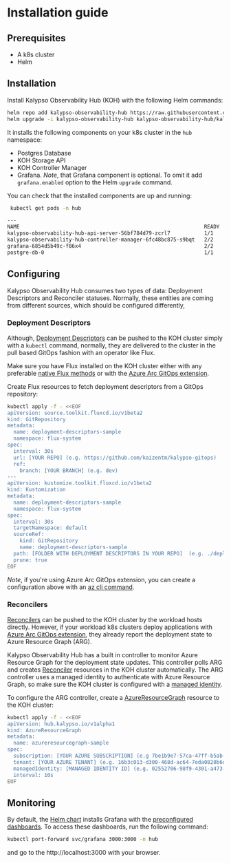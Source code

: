 # Installation guide

## Prerequisites 

- A k8s cluster
- Helm

## Installation

Install Kalypso Observability Hub (KOH) with the following Helm commands:

```sh
helm repo add kalypso-observability-hub https://raw.githubusercontent.com/microsoft/kalypso-observability-hub/gh-pages/ --force-update 
helm upgrade -i kalypso-observability-hub kalypso-observability-hub/kalypso-observability-hub  --create-namespace  -n hub 
```

It installs the following components on your k8s cluster in the `hub` namespace:

- Postgres Database
- KOH Storage API 
- KOH Controller Manager
- Grafana. *Note*, that Grafana component is optional. To omit it add `grafana.enabled` option to the Helm `upgrade` command.

You can check that the installed components are up and running:
```sh
 kubectl get pods -n hub

---
NAME                                                            READY   STATUS    RESTARTS   AGE
kalypso-observability-hub-api-server-56bf784d79-zcrl7           1/1     Running   0          70s
kalypso-observability-hub-controller-manager-6fc48bc875-s9bqt   2/2     Running   0          70s
grafana-6854d5b49c-f86x4                                        2/2     Running   0          70s
postgre-db-0                                                    1/1     Running   0          70s
```  

## Configuring

Kalypso Observability Hub consumes two types of data: Deployment Descriptors and Reconciler statuses. Normally, these entities are coming from different sources, which should be configured differently, 

### Deployment Descriptors

Although, [Deployment Descriptors](../README.md#deployment-descriptor) can be pushed to the KOH cluster simply with a `kubectl` command, normally, they are delivered to the cluster in the pull based GitOps fashion with an operator like Flux. 

Make sure you have Flux installed on the KOH cluster either with any preferable [native Flux methods](https://fluxcd.io/flux/installation/) or with the [Azure Arc GitOps extension](https://learn.microsoft.com/en-us/azure/azure-arc/kubernetes/tutorial-use-gitops-flux2?tabs=azure-cli).    

Create Flux resources to fetch deployment descriptors from a GitOps repository:

```sh
kubectl apply -f - <<EOF
apiVersion: source.toolkit.fluxcd.io/v1beta2
kind: GitRepository
metadata:
  name: deployment-descriptors-sample
  namespace: flux-system
spec:
  interval: 30s
  url: [YOUR REPO] (e.g. https://github.com/kaizentm/kalypso-gitops)
  ref:
    branch: [YOUR BRANCH] (e.g. dev)
---
apiVersion: kustomize.toolkit.fluxcd.io/v1beta2
kind: Kustomization
metadata:
  name: deployment-descriptors-sample
  namespace: flux-system
spec:
  interval: 30s
  targetNamespace: default
  sourceRef:
    kind: GitRepository
    name: deployment-descriptors-sample
  path: [FOLDER WITH DEPLOYMENT DESCRIPTORS IN YOUR REPO]  (e.g. ./deployment-descriptors/samples)
  prune: true
EOF
```

*Note*, if you're using Azure Arc GitOps extension, you can create a configuration above with an [az cli command](https://learn.microsoft.com/en-us/azure/azure-arc/kubernetes/tutorial-use-gitops-flux2?tabs=azure-cli#apply-a-flux-configuration). 

### Reconcilers

[Reconcilers](../README.md#reconciler) can be pushed to the KOH cluster by the workload hosts directly. However, if your workload k8s clusters deploy applications with [Azure Arc GitOps extension](https://learn.microsoft.com/en-us/azure/azure-arc/kubernetes/tutorial-use-gitops-flux2?tabs=azure-cli), they already report the deployment state to Azure Resource Graph (ARG). 

Kalypso Observability Hub has a built in controller to monitor Azure Resource Graph for the deployment state updates. This controller polls ARG and creates [Reconciler](../README.md#reconciler) resources in the KOH cluster automatically. The ARG controller uses a managed identity to authenticate with Azure Resource Graph, so make sure the KOH cluster is configured with a [managed identity](https://learn.microsoft.com/en-us/azure/aks/use-managed-identity).

To configure the ARG controller, create a [AzureResourceGraph](../README.md#arg) resource to the KOH cluster:

```sh
kubectl apply -f - <<EOF
apiVersion: hub.kalypso.io/v1alpha1
kind: AzureResourceGraph
metadata:
  name: azureresourcegraph-sample
spec:
  subscription: [YOUR AZURE SUBSCRIPTION] (e.g 7be1b9e7-57ca-47ff-b5ab-82e7ccb8c611)  
  tenant: [YOUR AZURE TENANT] (e.g. 16b3c013-d300-468d-ac64-7eda0820b6d3)
  managedIdentity: [MANAGED IDENTITY ID] (e.g. 02552706-98f9-4301-a473-017752fc430b)
  interval: 10s
EOF
```

## Monitoring

By default, the [Helm chart](#installation) installs Grafana with the [preconfigured dashboards](../README.md#deployment-reports). To access these dashboards, run the following command:

```sh
kubectl port-forward svc/grafana 3000:3000 -n hub
```
and go to the http://localhost:3000 with your browser.
